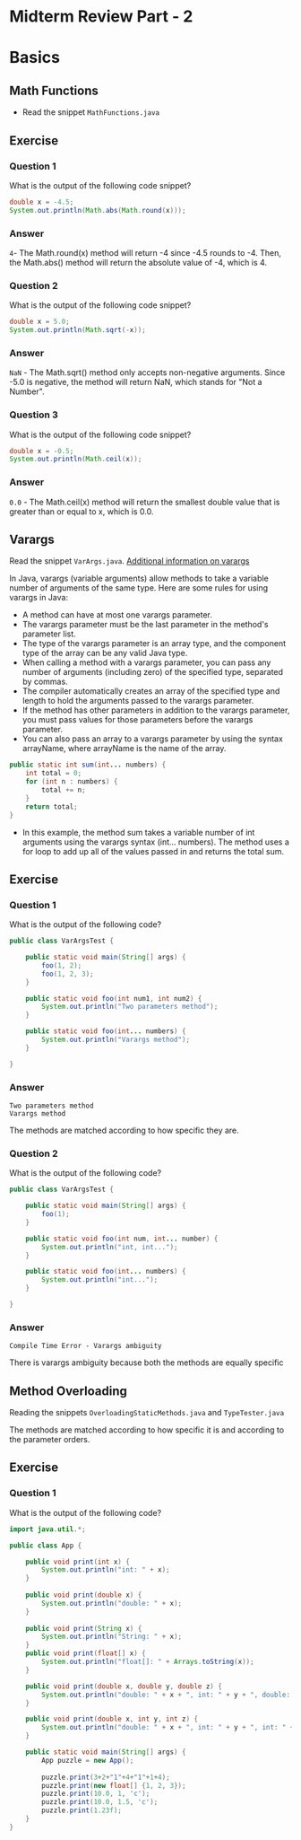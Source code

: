 # Midterm Review Part - 2

# Basics
## Math Functions
- Read the snippet `MathFunctions.java`
## Exercise
### Question 1
What is the output of the following code snippet?
```java
double x = -4.5;
System.out.println(Math.abs(Math.round(x)));
```
### Answer
`4`- The Math.round(x) method will return -4 since -4.5 rounds to -4. Then, the Math.abs() method will return the absolute value of -4, which is 4.
### Question 2
What is the output of the following code snippet?
```java
double x = 5.0;
System.out.println(Math.sqrt(-x));
```
### Answer
`NaN` - The Math.sqrt() method only accepts non-negative arguments. Since -5.0 is negative, the method will return NaN, which stands for "Not a Number".
### Question 3
What is the output of the following code snippet?
```java
double x = -0.5;
System.out.println(Math.ceil(x));
```
### Answer
`0.0` - The Math.ceil(x) method will return the smallest double value that is greater than or equal to x, which is 0.0.

## Varargs
Read the snippet `VarArgs.java`. [Additional information on varargs](https://github.com/TejasViswa/PIC20A_Disc/blob/main/Week_3/Varargs.md)

In Java, varargs (variable arguments) allow methods to take a variable number of arguments of the same type. Here are some rules for using varargs in Java:
- A method can have at most one varargs parameter.
- The varargs parameter must be the last parameter in the method's parameter list.
- The type of the varargs parameter is an array type, and the component type of the array can be any valid Java type.
- When calling a method with a varargs parameter, you can pass any number of arguments (including zero) of the specified type, separated by commas.
- The compiler automatically creates an array of the specified type and length to hold the arguments passed to the varargs parameter.
- If the method has other parameters in addition to the varargs parameter, you must pass values for those parameters before the varargs parameter.
- You can also pass an array to a varargs parameter by using the syntax arrayName, where arrayName is the name of the array.
```java
public static int sum(int... numbers) {
    int total = 0;
    for (int n : numbers) {
        total += n;
    }
    return total;
}
```
- In this example, the method sum takes a variable number of int arguments using the varargs syntax (int... numbers). The method uses a for loop to add up all of the values passed in and returns the total sum.

## Exercise

### Question 1
What is the output of the following code?
```java
public class VarArgsTest {

    public static void main(String[] args) {
        foo(1, 2);
        foo(1, 2, 3);
    }

    public static void foo(int num1, int num2) {
        System.out.println("Two parameters method");
    }

    public static void foo(int... numbers) {
        System.out.println("Varargs method");
    }

}
```
### Answer
```
Two parameters method
Varargs method
```
The methods are matched according to how specific they are.
### Question 2
What is the output of the following code?
```java
public class VarArgsTest {

    public static void main(String[] args) {
        foo(1);
    }

    public static void foo(int num, int... number) {
        System.out.println("int, int...");
    }

    public static void foo(int... numbers) {
        System.out.println("int...");
    }

}
```
### Answer
```
Compile Time Error - Varargs ambiguity
```
There is varargs ambiguity because both the methods are equally specific

## Method Overloading
Reading the snippets `OverloadingStaticMethods.java` and `TypeTester.java`

The methods are matched according to how specific it is and according to the parameter orders.

## Exercise
### Question 1
What is the output of the following code?
```java
import java.util.*;

public class App {

    public void print(int x) {
        System.out.println("int: " + x);
    }
    
    public void print(double x) {
        System.out.println("double: " + x);
    }
    
    public void print(String x) {
        System.out.println("String: " + x);
    }
    public void print(float[] x) {
        System.out.println("float[]: " + Arrays.toString(x));
    }

    public void print(double x, double y, double z) {
        System.out.println("double: " + x + ", int: " + y + ", double: " + z);
    }

    public void print(double x, int y, int z) {
        System.out.println("double: " + x + ", int: " + y + ", int: " + z);
    }

    public static void main(String[] args) {
        App puzzle = new App();
        
        puzzle.print(3+2+"1"+4+"1"+1+4);
        puzzle.print(new float[] {1, 2, 3});
        puzzle.print(10.0, 1, 'c');
        puzzle.print(10.0, 1.5, 'c');
        puzzle.print(1.23f);
    }
}
```

